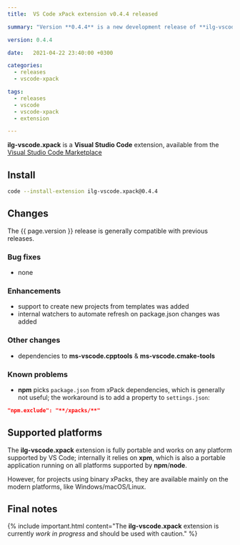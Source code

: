 ```yaml
---
title:  VS Code xPack extension v0.4.4 released

summary: "Version **0.4.4** is a new development release of **ilg-vscode.xpack**; it adds commands to create simple projects from templates."

version: 0.4.4

date:   2021-04-22 23:40:00 +0300

categories:
  - releases
  - vscode-xpack

tags:
  - releases
  - vscode
  - vscode-xpack
  - extension

---
```


**ilg-vscode.xpack** is a **Visual Studio Code** extension,
available from the
[Visual Studio Code Marketplace](https://marketplace.visualstudio.com/items?itemName=ilg-vscode.xpack)

## Install

```sh
code --install-extension ilg-vscode.xpack@0.4.4
```

## Changes

The {{ page.version }} release
is generally compatible with previous releases.

### Bug fixes

- none

### Enhancements

- support to create new projects from templates was added
- internal watchers to automate refresh on package.json changes was added

### Other changes

- dependencies to **ms-vscode.cpptools** & **ms-vscode.cmake-tools**

### Known problems

- **npm** picks `package.json` from xPack dependencies, which is generally
  not useful; the workaround is to add a property to `settings.json`:

```json
"npm.exclude": "**/xpacks/**"
```

## Supported platforms

The **ilg-vscode.xpack** extension is fully portable and works on any
platform supported by VS Code; internally it relies on **xpm**, which
is also a portable application running on all platforms supported
by **npm**/**node**.

However, for projects using binary xPacks, they are available mainly
on the modern platforms, like Windows/macOS/Linux.

## Final notes

{% include important.html content="The **ilg-vscode.xpack** extension
is currently _work in progress_ and should be used with caution." %}
